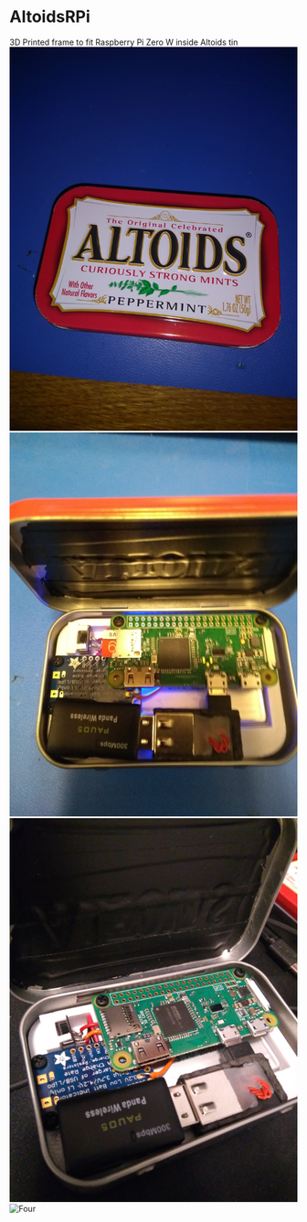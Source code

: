 # AltoidsRPi
3D Printed frame to fit Raspberry Pi Zero W inside Altoids tin
![Main](https://github.com/tmcdonagh/AltoidsRPi/raw/master/img/one.jpg)
![Two](https://github.com/tmcdonagh/AltoidsRPi/raw/master/img/two.jpg)
![Three](https://github.com/tmcdonagh/AltoidsRPi/raw/master/img/three.jpg)
![Four](https://github.com/tmcdonagh/AltoidsRPi/raw/master/img/four.jpg)
